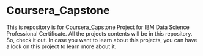 # Coursera_Capstone
This is repository is for Coursera_Capstone Project for IBM Data Science Professional Certificate. All the projects contents will be in this repository. So, check it out.
In case you want to learn about this projects, you can have a look on this project to learn more about it.
